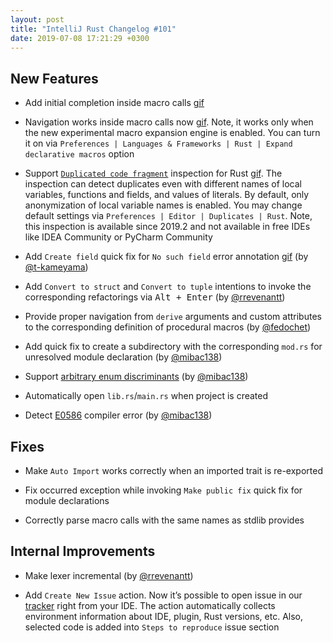 ```yaml
---
layout: post
title: "IntelliJ Rust Changelog #101"
date: 2019-07-08 17:21:29 +0300
---
```



## New Features

<!-- https://github.com/intellij-rust/intellij-rust/pull/4001 -->
* Add initial completion inside macro calls [gif](https://user-images.githubusercontent.com/4854600/59201649-90fde800-8ba3-11e9-8088-e90d013882cc.gif)

<!-- https://github.com/intellij-rust/intellij-rust/pull/3792 -->
* Navigation works inside macro calls now [gif](https://user-images.githubusercontent.com/2539310/60794662-e6152580-a172-11e9-8b72-cd395144c9fa.gif).
Note, it works only when the new experimental macro expansion engine is enabled.
You can turn it on via `Preferences | Languages & Frameworks | Rust | Expand declarative macros` option 

<!-- https://github.com/intellij-rust/intellij-rust/pull/4002 -->
* Support [`Duplicated code fragment`](https://www.jetbrains.com/help/idea/analyzing-duplicates.html#dup) inspection for Rust [gif](https://user-images.githubusercontent.com/2539310/60805989-790d8a00-a18a-11e9-875a-d56ea2abba6c.gif).
The inspection can detect duplicates even with different names of local variables, functions and fields, and values of literals.
By default, only anonymization of local variable names is enabled. 
You may change default settings via `Preferences | Editor | Duplicates | Rust`. 
Note, this inspection is available since 2019.2 and not available in free IDEs like IDEA Community or PyCharm Community

<!-- https://github.com/intellij-rust/intellij-rust/pull/4064 -->
* Add `Create field` quick fix for `No such field` error annotation
[gif](https://user-images.githubusercontent.com/6079006/60605854-f029d380-9dc2-11e9-975c-9a6a1259dcb4.gif) (by [@t-kameyama])

<!-- https://github.com/intellij-rust/intellij-rust/pull/3991 -->
* Add `Convert to struct` and `Convert to tuple` intentions to invoke the corresponding refactorings via <kbd>Alt + Enter</kbd> (by [@rrevenantt])

<!-- https://github.com/intellij-rust/intellij-rust/pull/4055 -->
* Provide proper navigation from `derive` arguments and custom attributes to the corresponding definition of procedural macros (by [@fedochet])

<!-- https://github.com/intellij-rust/intellij-rust/pull/3946 -->
* Add quick fix to create a subdirectory with the corresponding `mod.rs` for unresolved module declaration (by [@mibac138]) 

<!-- https://github.com/intellij-rust/intellij-rust/pull/4069 -->
* Support [arbitrary enum discriminants](https://github.com/rust-lang/rfcs/blob/master/text/2363-arbitrary-enum-discriminant.md) (by [@mibac138])

<!-- https://github.com/intellij-rust/intellij-rust/pull/4050 -->
* Automatically open `lib.rs`/`main.rs` when project is created

<!-- https://github.com/intellij-rust/intellij-rust/pull/4059 -->
* Detect [E0586](https://doc.rust-lang.org/error-index.html#E0586) compiler error (by [@mibac138])

## Fixes

<!-- https://github.com/intellij-rust/intellij-rust/pull/4071 -->
* Make `Auto Import` works correctly when an imported trait is re-exported

<!-- https://github.com/intellij-rust/intellij-rust/pull/4101 -->
* Fix occurred exception while invoking `Make public fix` quick fix for module declarations

<!-- https://github.com/intellij-rust/intellij-rust/pull/4067 -->
* Correctly parse macro calls with the same names as stdlib provides

## Internal Improvements

<!-- https://github.com/intellij-rust/intellij-rust/pull/4082 -->
* Make lexer incremental (by [@rrevenantt])

<!-- https://github.com/intellij-rust/intellij-rust/pull/4113 -->
* Add `Create New Issue` action. Now it’s possible to open issue in our [tracker](https://github.com/intellij-rust/intellij-rust/issues/new) right from your IDE. 
The action automatically collects environment information about IDE, plugin, Rust versions, etc. 
Also, selected code is added into `Steps to reproduce` issue section



[@fedochet]: https://github.com/fedochet
[@mibac138]: https://github.com/mibac138
[@rrevenantt]: https://github.com/rrevenantt
[@t-kameyama]: https://github.com/t-kameyama
